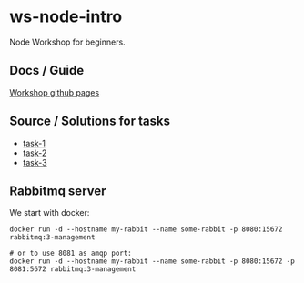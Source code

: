 # ws-node-intro
Node Workshop for beginners.

## Docs / Guide

[Workshop github pages](https://ivarconr.github.io/ws-node-intro/)

## Source / Solutions for tasks

* [task-1](./tasks/task-1)
* [task-2](./tasks/task-2)
* [task-3](./tasks/task-3)


## Rabbitmq server
We start with docker:

```
docker run -d --hostname my-rabbit --name some-rabbit -p 8080:15672 rabbitmq:3-management

# or to use 8081 as amqp port:
docker run -d --hostname my-rabbit --name some-rabbit -p 8080:15672 -p 8081:5672 rabbitmq:3-management
```
